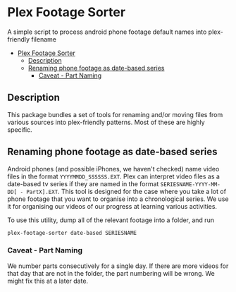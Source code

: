 <!--- Copyright (c) 2023 Benjamin Mummery -->

# Plex Footage Sorter

A simple script to process android phone footage default names into plex-friendly filename

<!--TOC-->

- [Plex Footage Sorter](#plex-footage-sorter)
  - [Description](#description)
  - [Renaming phone footage as date-based series](#renaming-phone-footage-as-date-based-series)
    - [Caveat - Part Naming](#caveat---part-naming)

<!--TOC-->

## Description

This package bundles a set of tools for renaming and/or moving files from various sources into plex-friendly patterns.
Most of these are highly specific.

## Renaming phone footage as date-based series

Android phones (and possible iPhones, we haven't checked) name video files in the format `YYYYMMDD_SSSSSS.EXT`.
Plex can interpret video files as a date-based tv series if they are named in the format `SERIESNAME-YYYY-MM-DD[ - PartX].EXT`.
This tool is designed for the case where you take a lot of phone footage that you want to organise into a chronological series.
We use it for organising our videos of our progress at learning various activities.

To use this utility, dump all of the relevant footage into a folder, and run

```
plex-footage-sorter date-based SERIESNAME
```

### Caveat - Part Naming

We number parts consecutively for a single day.
If there are more videos for that day that are not in the folder, the part numbering will be wrong.
We might fix this at a later date.
